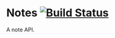 # Notes [![Build Status](https://travis-ci.org/nounoursheureux/notes.svg?branch=master)](https://travis-ci.org/nounoursheureux/notes)

A note API.
